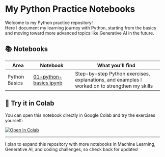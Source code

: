 # My Python Practice Notebooks

Welcome to my Python practice repository!  
Here I document my learning journey with Python, starting from the basics and moving toward more advanced topics like Generative AI in the future.  

## 📚 Notebooks

| Area          | Notebook                                        | What you'll find                       |
|---------------|-------------------------------------------------|---------------------------------------|
| Python Basics | [01-python-basics.ipynb](notebooks/python_basics/01-python-basics.ipynb) | Step-by-step Python exercises, explanations, and examples I worked on to strengthen my skills |

## 🚀 Try it in Colab

You can open this notebook directly in Google Colab and try the exercises yourself:  

[![Open In Colab](https://colab.research.google.com/assets/colab-badge.svg)](https://colab.research.google.com/github/Git-Hub-Ran/Python/blob/main/notebooks/python_basics/01-python-basics.ipynb)

---

I plan to expand this repository with more notebooks in Machine Learning, Generative AI, and coding challenges, so check back for updates!

